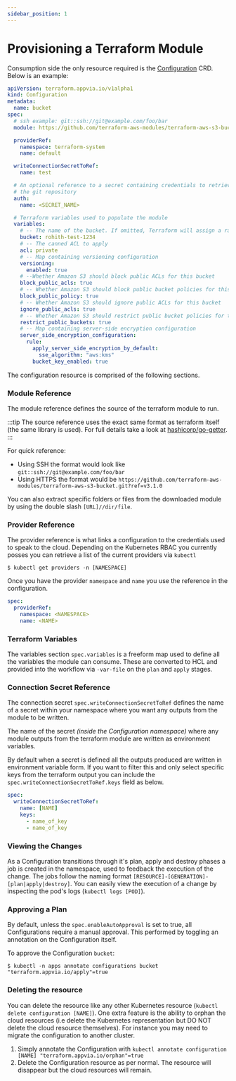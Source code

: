 ```yaml
---
sidebar_position: 1
---
```


# Provisioning a Terraform Module

Consumption side the only resource required is the [Configuration](docs/reference/configurations.terraform.appvia.io.md) CRD. Below is an example:

```yaml
apiVersion: terraform.appvia.io/v1alpha1
kind: Configuration
metadata:
  name: bucket
spec:
  # ssh example: git::ssh://git@example.com/foo/bar
  module: https://github.com/terraform-aws-modules/terraform-aws-s3-bucket.git?ref=v3.1.0

  providerRef:
    namespace: terraform-system
    name: default

  writeConnectionSecretToRef:
    name: test

  # An optional reference to a secret containing credentials to retrieve
  # the git repository
  auth:
    name: <SECRET_NAME>

  # Terraform variables used to populate the module
  variables:
    # -- The name of the bucket. If omitted, Terraform will assign a random, unique name
    bucket: rohith-test-1234
    # -- The canned ACL to apply
    acl: private
    # -- Map containing versioning configuration
    versioning:
      enabled: true
    # --Whether Amazon S3 should block public ACLs for this bucket
    block_public_acls: true
    # -- Whether Amazon S3 should block public bucket policies for this bucket
    block_public_policy: true
    # -- Whether Amazon S3 should ignore public ACLs for this bucket
    ignore_public_acls: true
    # -- Whether Amazon S3 should restrict public bucket policies for this bucket
    restrict_public_buckets: true
    # -- Map containing server-side encryption configuration
    server_side_encryption_configuration:
      rule:
        apply_server_side_encryption_by_default:
          sse_algorithm: "aws:kms"
        bucket_key_enabled: true
```

The configuration resource is comprised of the following sections.

### Module Reference

The module reference defines the source of the terraform module to run.

:::tip
The source reference uses the exact same format as terraform itself (the same library is used). For full details take a look at [hashicorp/go-getter](https://github.com/hashicorp/go-getter).
:::

For quick reference:
* Using SSH the format would look like `git::ssh://git@example.com/foo/bar`
* Using HTTPS the format would be `https://github.com/terraform-aws-modules/terraform-aws-s3-bucket.git?ref=v3.1.0`

You can also extract specific folders or files from the downloaded module by using the double slash `[URL]//dir/file`.

### Provider Reference

The provider reference is what links a configuration to the credentials used to speak to the cloud. Depending on the Kubernetes RBAC you currently posses you can retrieve a list of the current providers via `kubectl`

```shell
$ kubectl get providers -n [NAMESPACE]
```

Once you have the provider `namespace` and `name` you use the reference in the configuration.

```yaml
spec:
  providerRef:
    namespace: <NAMESPACE>
    name: <NAME>
```

### Terraform Variables

The variables section `spec.variables` is a freeform map used to define all the variables the module can consume. These are converted to HCL and provided into the workflow via `-var-file` on the `plan` and `apply` stages.

### Connection Secret Reference

The connection secret `spec.writeConnectionSecretToRef` defines the name of a secret within your namespace where you want any outputs from the module to be written.

The name of the secret *(inside the Configuration namespace)* where any module outputs from the terraform module are written as environment variables.

By default when a secret is defined all the outputs produced are written in environment variable form. If you want to filter this and only select specific keys from the terraform output you can include the `spec.writeConnectionSecretToRef.keys` field as below.

```yaml
spec:
  writeConnectionSecretToRef:
    name: [NAME]
    keys:
      - name_of_key
      - name_of_key
```

### Viewing the Changes

As a Configuration transitions through it's plan, apply and destroy phases a job is created in the namespace, used to feedback the execution of the change. The jobs follow the naming format `[RESOURCE]-[GENERATION]-[plan|apply|destroy]`. You can easily view the execution of a change by inspecting the pod's logs (`kubectl logs [POD]`).

### Approving a Plan

By default, unless the `spec.enableAutoApproval` is set to true, all Configurations require a manual approval. This performed by toggling an annotation on the Configuration itself.

To approve the Configuration `bucket`:

```shell
$ kubectl -n apps annotate configurations bucket "terraform.appvia.io/apply"=true
```

### Deleting the resource

You can delete the resource like any other Kubernetes resource (`kubectl delete configuration [NAME]`). One extra feature is the ability to orphan the cloud resources (i.e delete the Kubernetes representation but DO NOT delete the cloud resource themselves). For instance you may need to migrate the configuration to another cluster.

1. Simply annotate the Configuration with `kubectl annotate configuration [NAME] "terraform.appvia.io/orphan"=true`
2. Delete the Configuration resource as per normal. The resource will disappear but the cloud resources will remain.
